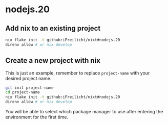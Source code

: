 # nodejs.20

## Add nix to an existing project

```sh
nix flake init -t github:iFreilicht/nixt#nodejs.20
direnv allow # or nix develop
```

## Create a new project with nix

This is just an example, remember to replace `project-name` with your desired project name.

```sh
git init project-name
cd project-name
nix flake init -t github:iFreilicht/nixt#nodejs.20
direnv allow # or nix develop
```

You will be able to select which package manager to use after entering the environment for the first time.
